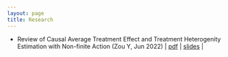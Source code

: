 ```yaml
---
layout: page
title: Research
---
```


 - Review of Causal Average Treatment Effect and Treatment Heterogenity Estimation with Non-finite Action (Zou Y, Jun 2022) | [pdf](/assets/HonorsThesis.pdf) | [slides](/Presentation_0613.pdf) |
